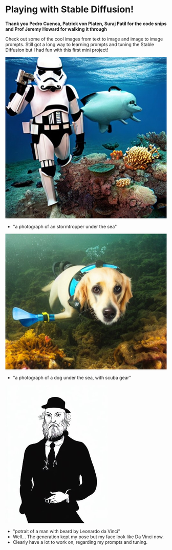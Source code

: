 # Playing with Stable Diffusion!
**Thank you Pedro Cuenca, Patrick von Platen, Suraj Patil for the code snips and Prof Jeremy Howard for walking it through**

Check out some of the cool images from text to image and image to image prompts. 
Still got a long way to learning prompts and tuning the Stable Diffusion but I had fun with this first mini project!

![st](images/stormtropper.jpg)
- "a photograph of an stormtropper under the sea"

![d](images/doggo.jpg)
- "a photograph of a dog under the sea, with scuba gear"

![m2](images/me2.jpg)
- "potrait of a man with beard by Leonardo da Vinci"
- Well... The generation kept my pose but my face look like Da Vinci now. 
- Clearly have a lot to work on, regarding my prompts and tuning. 
